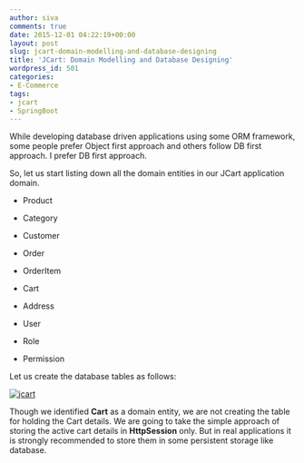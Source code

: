 ```yaml
---
author: siva
comments: true
date: 2015-12-01 04:22:19+00:00
layout: post
slug: jcart-domain-modelling-and-database-designing
title: 'JCart: Domain Modelling and Database Designing'
wordpress_id: 501
categories:
- E-Commerce
tags:
- jcart
- SpringBoot
---
```


While developing database driven applications using some ORM framework, some people prefer Object first approach and others follow DB first approach. I prefer DB first approach.

So, let us start listing down all the domain entities in our JCart application domain.



	
  * Product

	
  * Category

	
  * Customer

	
  * Order

	
  * OrderItem

	
  * Cart

	
  * Address

	
  * User

	
  * Role

	
  * Permission


Let us create the database tables as follows:

[![jcart](http://sivalabs.in/wp-content/uploads/2015/12/jcart-261x300.png)](http://sivalabs.in/wp-content/uploads/2015/12/jcart.png)

Though we identified **Cart** as a domain entity, we are not creating the table for holding the Cart details. We are going to take the simple approach of storing the active cart details in **HttpSession** only. But in real applications it is strongly recommended to store them in some persistent storage like database.
